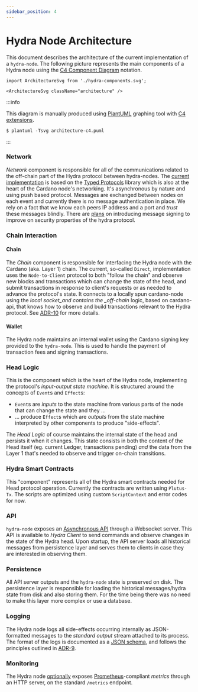 ```yaml
---
sidebar_position: 4
---
```


# Hydra Node Architecture

This document describes the architecture of the current implementation
of a `hydra-node`. The following picture represents the main
components of a Hydra node using the [C4 Component
Diagram](https://c4model.com/#ComponentDiagram) notation.

```mdx-code-block
import ArchitectureSvg from './hydra-components.svg';

<ArchitectureSvg className="architecture" />
```

:::info

This diagram is manually produced using [PlantUML](https://plantuml.com) graphing tool with [C4 extensions](https://github.com/plantuml-stdlib/C4-PlantUML).

```
$ plantuml -Tsvg architecture-c4.puml
```

:::

### Network

_Network_ component is responsible for all of the communications related to the off-chain part of the Hydra protocol between hydra-nodes. The [current implementation](./networking) is based on the [Typed Protocols](https://github.com/input-output-hk/typed-protocols) library which is also at the heart of the Cardano node's networking. It's asynchronous by nature and using push based protocol. Messages are exchanged between nodes on each event and currently there is no message authentication in place. We rely on a fact that we know each peers IP address and a port and _trust_ these messages blindly. There are [plans](https://github.com/input-output-hk/hydra/issues/727) on introducing message signing to improve on security properties of the hydra protocol.

### Chain Interaction

#### Chain

The _Chain_ component is responsible for interfacing the Hydra node with the Cardano (aka. Layer 1) chain. The current, so-called `Direct`, implementation uses the `Node-to-Client` protocol to both "follow the chain" and observe new blocks and transactions which can change the state of the head, and submit transactions in response to client's requests or as needed to advance the protocol's state. It connects to a locally spun cardano-node using the _local socket_and contains the \_off-chain_ logic, based on cardano-api, that knows how to observe and build transactions relevant to the Hydra protocol. See [ADR-10](/adr/10) for more details.

#### Wallet

The Hydra node maintains an internal wallet using the Cardano signing key provided to the `hydra-node`. This is used to handle the payment of transaction fees and signing transactions.

### Head Logic

This is the component which is the heart of the Hydra node, implementing the protocol's _input-output state machine_. It is structured around the concepts of `Event`s and `Effect`s:

- `Event`s are _inputs_ to the state machine from various parts of the node that can change the state and they ...
- ... produce `Effect`s which are _outputs_ from the state machine interpreted by other components to produce "side-effects".

The _Head Logic_ of course maintains the internal state of the head and persists it when it changes. This state consists in both the content of the Head itself (eg. current Ledger, transactions pending) _and_ the data from the Layer 1 that's needed to observe and trigger on-chain transitions.

### Hydra Smart Contracts

This "component" represents all of the Hydra smart contracts needed for Head protocol operation. Currently the contracts are written using `Plutus-Tx`. The scripts are optimized using custom `ScriptContext` and error codes for now.

### API

`hydra-node` exposes an [Asynchronous API](https://hydra.family/head-protocol/unstable/api-reference) through a Websocket server. This API is available to _Hydra Client_ to send commands and observe changes in the state of the Hydra head. Upon startup, the API server loads all historical messages from persistence layer and serves them to clients in case they are interested in observing them.

### Persistence

All API server outputs and the `hydra-node` state is preserved on disk. The persistence layer is responsible for loading the historical messages/hydra state from disk and also storing them. For the time being there was no need to make this layer more complex or use a database.

### Logging

The Hydra node logs all side-effects occurring internally as JSON-formatted messages to the _standard output_ stream attached to its process. The format of the logs is documented as a [JSON schema](https://raw.githubusercontent.com/input-output-hk/hydra/master/hydra-node/json-schemas/logs.yaml), and follows the principles outlined in [ADR-9](/adr/9).

### Monitoring

The Hydra node [optionally](https://hydra.family/head-protocol/docs/getting-started/quickstart#hydra-node-options) exposes [Prometheus](https://prometheus.io/)-compliant _metrics_ through an HTTP server, on the standard `/metrics` endpoint.
